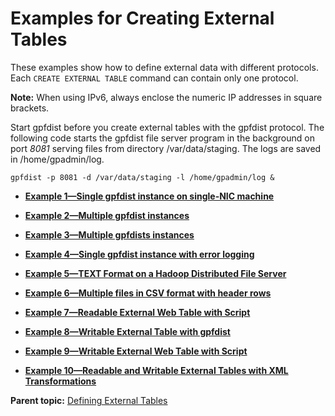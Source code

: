 # Examples for Creating External Tables 

These examples show how to define external data with different protocols. Each `CREATE EXTERNAL TABLE` command can contain only one protocol.

**Note:** When using IPv6, always enclose the numeric IP addresses in square brackets.

Start gpfdist before you create external tables with the gpfdist protocol. The following code starts the gpfdist file server program in the background on port *8081* serving files from directory /var/data/staging. The logs are saved in /home/gpadmin/log.

```
gpfdist -p 8081 -d /var/data/staging -l /home/gpadmin/log &

```

-   **[Example 1—Single gpfdist instance on single-NIC machine](../external/g-example-1-single-gpfdist-instance-on-single-nic-machine.html)**  

-   **[Example 2—Multiple gpfdist instances](../external/g-example-2-multiple-gpfdist-instances.html)**  

-   **[Example 3—Multiple gpfdists instances](../external/g-example-3-multiple-gpfdists-instances.html)**  

-   **[Example 4—Single gpfdist instance with error logging](../external/g-example-4-single-gpfdist-instance-with-error-logging.html)**  

-   **[Example 5—TEXT Format on a Hadoop Distributed File Server](../external/g-example-5-text-format-on-a-hadoop-distributed-file-server.html)**  

-   **[Example 6—Multiple files in CSV format with header rows](../external/g-example-6-multiple-files-in-csv-format-with-header-rows.html)**  

-   **[Example 7—Readable External Web Table with Script](../external/g-example-7-readable-web-external-table-with-script.html)**  

-   **[Example 8—Writable External Table with gpfdist](../external/g-example-8-writable-external-table-with-gpfdist.html)**  

-   **[Example 9—Writable External Web Table with Script](../external/g-example-9-writable-external-web-table-with-script.html)**  

-   **[Example 10—Readable and Writable External Tables with XML Transformations](../external/g-example-10-readable-and-writable-external-tables-with-xml-transformations.html)**  


**Parent topic:** [Defining External Tables](../external/g-external-tables.html)

